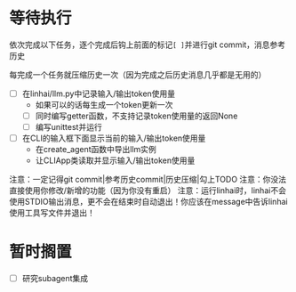 # 等待执行

依次完成以下任务，逐个完成后钩上前面的标记`[ ]`并进行git commit，消息参考历史

每完成一个任务就压缩历史一次（因为完成之后历史消息几乎都是无用的）

- [ ] 在linhai/llm.py中记录输入/输出token使用量
    - 如果可以的话每生成一个token更新一次
    - [ ] 同时编写getter函数，不支持记录token使用量的返回None
    - [ ] 编写unittest并运行
- [ ] 在CLI的输入框下面显示当前的输入/输出token使用量
    - 在create_agent函数中导出llm实例
    - 让CLIApp类读取并显示输入/输出token使用量

注意：一定记得git commit|参考历史commit|历史压缩|勾上TODO
注意：你没法直接使用你修改/新增的功能（因为你没有重启）
注意：运行linhai时，linhai不会使用STDIO输出消息，更不会在结束时自动退出！你应该在message中告诉linhai使用工具写文件并退出！

# 暂时搁置

- [ ] 研究subagent集成
